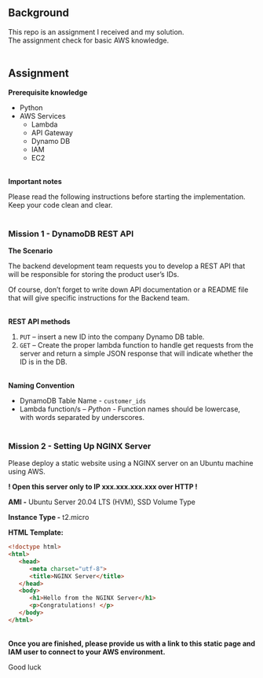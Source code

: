 ## Background
This repo is an assignment I received and my solution.\
The assignment check for basic AWS knowledge.
<br/><br/>

## Assignment

**Prerequisite knowledge**

- Python
- AWS Services
  - Lambda
  - API Gateway
  - Dynamo DB
  - IAM
  - EC2


<br/>**Important notes**

Please read the following instructions before starting the implementation. \
Keep your code clean and clear.
<br/><br/>

### Mission 1 - DynamoDB REST API

**The Scenario**

The backend development team requests you to develop a REST API that will be responsible for storing the product user’s IDs.

Of course, don’t forget to write down API documentation or a README file that will give specific instructions for the Backend team.

<br/>**REST API methods**

1. `PUT` – insert a new ID into the company Dynamo DB table.
2. `GET` – Create the proper lambda function to handle get requests from the server and return a simple JSON response that will indicate whether the ID is in the DB.

<br/>**Naming Convention**

- DynamoDB Table Name - `customer_ids`
- Lambda function/s – _Python_ - Function names should be lowercase, with words separated by underscores.
<br/><br/>

### Mission 2 - Setting Up NGINX Server

Please deploy a static website using a NGINX server on an Ubuntu machine using AWS.

**! Open this server only to IP xxx.xxx.xxx.xxx over HTTP !**

**AMI -** Ubuntu Server 20.04 LTS (HVM), SSD Volume Type

**Instance Type -** t2.micro

**HTML Template:**

```html
<!doctype html>
<html>
   <head>
      <meta charset="utf-8">
      <title>NGINX Server</title>
   </head>
   <body>
      <h1>Hello from the NGINX Server</h1>
      <p>Congratulations! </p>
   </body>
</html>
```

<br/>**Once you are finished, please provide us with a link to this static page and IAM user to connect to your AWS environment.**

Good luck
